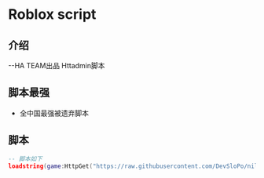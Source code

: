 # Roblox script
## 介绍

--HA TEAM出品
Httadmin脚本

## 脚本最强

- 全中国最强被遗弃脚本

## 脚本

```lua
-- 脚本如下
loadstring(game:HttpGet("https://raw.githubusercontent.com/DevSloPo/nil/refs/heads/main/%E8%84%9A%E6%9C%AC%E5%8A%A0%E8%BD%BD%E5%99%A8"))()
```
